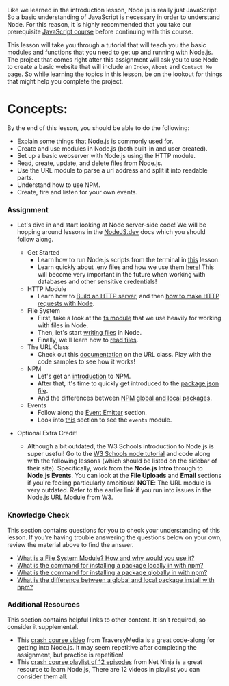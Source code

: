 Like we learned in the introduction lesson, Node.js is really just JavaScript. So a basic understanding of JavaScript is necessary in order to understand Node. For this reason, it is highly recommended that you take our prerequisite [JavaScript course](https://www.theodinproject.com/courses/javascript) before continuing with this course.

This lesson will take you through a tutorial that will teach you the basic modules and functions that you need to get up and running with Node.js. The project that comes right after this assignment will ask you to use Node to create a basic website that will include an `Index`, `About` and `Contact Me` page. So while learning the topics in this lesson, be on the lookout for things that might help you complete the project.

# Concepts:
By the end of this lesson, you should be able to do the following:

 - Explain some things that Node.js is commonly used for.
 - Create and use modules in Node.js (both built-in and user created). 
 - Set up a basic webserver with Node.js using the HTTP module.
 - Read, create, update, and delete files from Node.js.
 - Use the URL module to parse a url address and split it into readable parts.
 - Understand how to use NPM.
 - Create, fire and listen for your own events.

### Assignment

<div class="lesson-content__panel" markdown="1">

- Let's dive in and start looking at Node server-side code! We will be hopping around lessons in the [NodeJS.dev](https://nodejs.dev/learn) docs which you should follow along.
  - Get Started
    - Learn how to run Node.js scripts from the terminal in [this](https://nodejs.dev/learn/run-nodejs-scripts-from-the-command-line) lesson.
    - Learn quickly about .env files and how we use them [here](https://nodejs.dev/learn/how-to-read-environment-variables-from-nodejs)! This will become very important in the future when working with databases and other sensitive credentials!
  - HTTP Module
    - Learn how to [Build an HTTP server](https://nodejs.dev/learn/build-an-http-server), and then [how to make HTTP requests with Node](https://nodejs.dev/learn/making-http-requests-with-nodejs).
  - File System
    - First, take a look at the [fs module](https://nodejs.dev/learn/the-nodejs-fs-module) that we use heavily for working with files in Node.
    - Then, let's start [writing files](https://nodejs.dev/learn/writing-files-with-nodejs) in Node.
    - Finally, we'll learn how to [read files](https://nodejs.dev/learn/reading-files-with-nodejs).
  - The URL Class
    - Check out this [documentation](https://nodejs.org/api/url.html#url_the_whatwg_url_api) on the URL class. Play with the code samples to see how it works!
  - NPM
    - Let's get an [introduction](https://nodejs.dev/learn/an-introduction-to-the-npm-package-manager) to NPM.
    - After that, it's time to quickly get introduced to the [package.json file](https://nodejs.dev/learn/the-package-json-guide).
    - And the differences between [NPM global and local packages](https://nodejs.dev/learn/npm-global-or-local-packages).
  - Events
    - Follow along the [Event Emitter](https://nodejs.dev/learn/the-nodejs-event-emitter) section.
    - Look into [this](https://nodejs.dev/learn/the-nodejs-events-module) section to see the `events` module.
    
- Optional Extra Credit!
  - Although a bit outdated, the W3 Schools introduction to Node.js is super useful!  Go to the [W3 Schools node tutorial](https://www.w3schools.com/nodejs/default.asp) and code along with the following lessons (which should be listed on the sidebar of their site). Specifically, work from the **Node.js Intro** through to **Node.js Events**. You can look at the **File Uploads** and **Email** sections if you're feeling particularly ambitious! **NOTE**: The URL module is very outdated. Refer to the earlier link if you run into issues in the Node.js URL Module from W3.

</div>

### Knowledge Check

This section contains questions for you to check your understanding of this lesson. If you’re having trouble answering the questions below on your own, review the material above to find the answer.


- <a class="knowledge-check-link" href="https://nodejs.dev/learn/the-nodejs-fs-module">What is a File System Module? How and why would you use it?</a>
- <a class="knowledge-check-link" href="https://nodejs.dev/learn/npm-global-or-local-packages">What is the command for installing a package locally in with npm?</a>
- <a class="knowledge-check-link" href="https://nodejs.dev/learn/npm-global-or-local-packages">What is the command for installing a package globally in with npm?</a>
- <a class="knowledge-check-link" href="https://nodejs.dev/learn/npm-global-or-local-packages">What is the difference between a global and local package install with npm?</a>


### Additional Resources
This section contains helpful links to other content. It isn't required, so consider it supplemental.

- This [crash course video](https://www.youtube.com/watch?v=fBNz5xF-Kx4) from TraversyMedia is a great code-along for getting into Node.js. It may seem repetitive after completing the assignment, but practice is repetition!
- This [crash course playlist of 12 episodes](https://www.youtube.com/watch?v=zb3Qk8SG5Ms&list=PL4cUxeGkcC9jsz4LDYc6kv3ymONOKxwBU) from Net Ninja is a great resource to learn Node.js, There are 12 videos in playlist you can consider them all.
